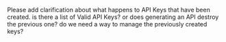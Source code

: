 Please add clarification about what happens to API Keys that have been created.
is there a list of Valid API Keys?
or does generating an API destroy the previous one?
do we need a way to manage the previously created keys?
